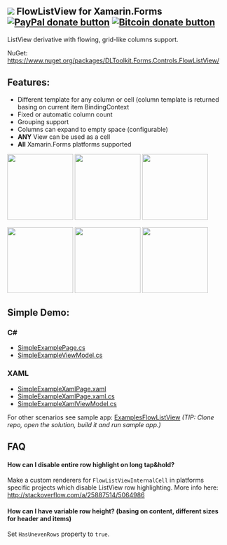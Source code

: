 ## ![](http://res.cloudinary.com/dqeaiomo8/image/upload/c_scale,w_50/v1444578527/DLToolkit/Forms-Controls-128.png) FlowListView for Xamarin.Forms [![PayPal donate button](http://img.shields.io/paypal/donate.png?color=green)](https://www.paypal.com/cgi-bin/webscr?cmd=_s-xclick&hosted_button_id=VPZ4KHKHXXHR2 "Donate to this project using Paypal") [![Bitcoin donate button](http://img.shields.io/bitcoin/donate.png?color=green)](https://blockchain.info/address/16CvewT3QyAc5ATTVNHQ2EomxLQPXxyKQ7 "Donate to this project using Bitcoin")

ListView derivative with flowing, grid-like columns support.

NuGet: https://www.nuget.org/packages/DLToolkit.Forms.Controls.FlowListView/

## Features: 
- Different template for any column or cell (column template is returned basing on current item BindingContext
- Fixed or automatic column count
- Grouping support
- Columns can expand to empty space (configurable)
- **ANY** View can be used as a cell
- **All** Xamarin.Forms platforms supported

<img src="https://raw.githubusercontent.com/daniel-luberda/DLToolkit.Forms.Controls/master/FlowListView/Screenshots/flowlistview1.png" width="150"/> <img src="https://raw.githubusercontent.com/daniel-luberda/DLToolkit.Forms.Controls/master/FlowListView/Screenshots/flowlistview3.png" width="150"/> <img src="https://raw.githubusercontent.com/daniel-luberda/DLToolkit.Forms.Controls/master/FlowListView/Screenshots/flowlistview4.png" width="150"/>

<img src="https://raw.githubusercontent.com/daniel-luberda/DLToolkit.Forms.Controls/master/FlowListView/Screenshots/flowlistview_ios1.png" width="150"/> <img src="https://raw.githubusercontent.com/daniel-luberda/DLToolkit.Forms.Controls/master/FlowListView/Screenshots/flowlistview_ios2.png" width="150"/> <img src="https://raw.githubusercontent.com/daniel-luberda/DLToolkit.Forms.Controls/master/FlowListView/Screenshots/flowlistview_ios3.png" width="150"/>

## Simple Demo:

### C# 
- [SimpleExamplePage.cs](https://github.com/daniel-luberda/DLToolkit.Forms.Controls/blob/master/Examples/ExamplesFlowListView/Pages/SimpleExamplePage.cs)
- [SimpleExampleViewModel.cs](https://github.com/daniel-luberda/DLToolkit.Forms.Controls/blob/master/Examples/ExamplesFlowListView/ViewModels/SimpleExampleViewModel.cs)

### XAML
- [SimpleExampleXamlPage.xaml](https://github.com/daniel-luberda/DLToolkit.Forms.Controls/blob/master/Examples/ExamplesFlowListView/Pages/SimpleExampleXamlPage.xaml)
- [SimpleExampleXamlPage.xaml.cs](https://github.com/daniel-luberda/DLToolkit.Forms.Controls/blob/master/Examples/ExamplesFlowListView/Pages/SimpleExampleXamlPage.xaml.cs)
- [SimpleExampleXamlViewModel.cs](https://github.com/daniel-luberda/DLToolkit.Forms.Controls/blob/master/Examples/ExamplesFlowListView/ViewModels/SimpleExampleXamlViewModel.cs)

For other scenarios see sample app: [ExamplesFlowListView](https://github.com/daniel-luberda/DLToolkit.Forms.Controls/tree/master/Examples/ExamplesFlowListView) *(TIP: Clone repo, open the solution, build it and run sample app.)*

## FAQ

#### How can I disable entire row highlight on long tap&hold? 

Make a custom renderers for `FlowListViewInternalCell` in platforms specific projects which disable ListView row highlighting. More info here: http://stackoverflow.com/a/25887514/5064986

#### How can I have variable row height? (basing on content, different sizes for header and items)

Set `HasUnevenRows` property to `true`.